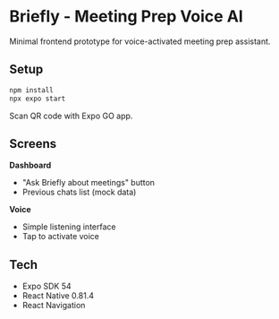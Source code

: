 # Briefly - Meeting Prep Voice AI

Minimal frontend prototype for voice-activated meeting prep assistant.

## Setup

```bash
npm install
npx expo start
```

Scan QR code with Expo GO app.

## Screens

**Dashboard**
- "Ask Briefly about meetings" button
- Previous chats list (mock data)

**Voice**
- Simple listening interface
- Tap to activate voice

## Tech

- Expo SDK 54
- React Native 0.81.4
- React Navigation
